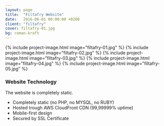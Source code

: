 ```yaml
---
layout: page
title:  "Filtafry Website"
date:   2016-06-01 00:00:00 +0200
client: "filtafry"
cover: filtafry-01.jpg
bg: roman-kraft
---
```


{% include project-image.html image="filtafry-01.jpg" %}
{% include project-image.html image="filtafry-02.jpg" %}
{% include project-image.html image="filtafry-03.jpg" %}
{% include project-image.html image="filtafry-04.jpg" %}
{% include project-image.html image="filtafry-05.jpg" %}

### Website Technology

The website is completely static.

- Completely static (no PHP, no MYSQL, no RUBY)
- Hosted trough AWS CloudFront CDN (99,99999% uptime)
- Mobile-first design
- Secured by SSL Certificate
